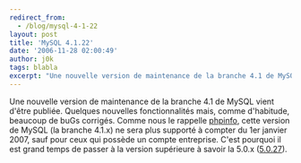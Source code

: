 ```yaml
---
redirect_from:
  - /blog/mysql-4-1-22
layout: post
title: 'MySQL 4.1.22'
date: '2006-11-28 02:00:49'
author: j0k
tags: blabla
excerpt: "Une nouvelle version de maintenance de la branche 4.1 de MySQL vient d'être publiée.     \nQuelques nouvelles fonctionnalités mais, comme d'habitude, beaucoup de buGs corrigés. Comme nous le rappelle [phpinfo](http://www.phpinfo.net/page/flash/id/mysql-4-1-22/ \"Lien\"), cette version de MySQL (la branche 4.1.x) ne sera plus supporté à compter du 1er janvier 2007,      …"
---
```


Une nouvelle version de maintenance de la branche 4.1 de MySQL vient d'être publiée.
Quelques nouvelles fonctionnalités mais, comme d'habitude, beaucoup de buGs corrigés. Comme nous le rappelle [phpinfo](http://www.phpinfo.net/page/flash/id/mysql-4-1-22/), cette version de MySQL (la branche 4.1.x) ne sera plus supporté à compter du 1er janvier 2007, sauf pour ceux qui possède un compte entreprise.   C'est pourquoi il est grand temps de passer à la version supérieure à savoir la 5.0.x ([5.0.27](http://www.j0k3r.net/news-mysql-5-0-27-et-5-1-12-1580.html)).

